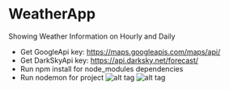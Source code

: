 # WeatherApp
Showing Weather Information on Hourly and Daily
- Get GoogleApi key: https://maps.googleapis.com/maps/api/
- Get DarkSkyApi key: https://api.darksky.net/forecast/
- Run npm install for node_modules dependencies
- Run nodemon for project
![alt tag](https://github.com/MiliPatel82/WeatherApp/blob/master/Screenshots/Weather1.png "Homepage")
![alt tag](https://github.com/MiliPatel82/WeatherApp/blob/master/Screenshots/Weather2.png "DailyWeather")
